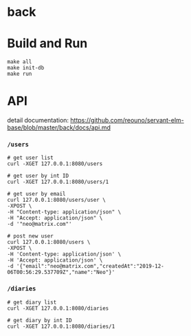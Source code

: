 # back

# Build and Run

```
make all
make init-db
make run
```

# API

detail documentation: https://github.com/reouno/servant-elm-base/blob/master/back/docs/api.md

### `/users`

```
# get user list
curl -XGET 127.0.0.1:8080/users

# get user by int ID
curl -XGET 127.0.0.1:8080/users/1

# get user by email
curl 127.0.0.1:8080/users/user \
-XPOST \
-H "Content-type: application/json" \
-H "Accept: application/json" \
-d '"neo@matrix.com"'

# post new user
curl 127.0.0.1:8080/users \
-XPOST \
-H 'Content-type: application/json' \
-H 'Accept: application/json' \
-d '{"email":"neo@matrix.com","createdAt":"2019-12-06T00:56:29.537709Z","name":"Neo"}'

```

### `/diaries`

```
# get diary list
curl -XGET 127.0.0.1:8080/diaries

# get diary by int ID
curl -XGET 127.0.0.1:8080/diaries/1
```
